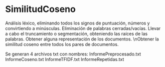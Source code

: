 # SimilitudCoseno
Análisis léxico, eliminando todos los signos de puntuación, números y convirtiendo a minúsculas. 
Eliminación de palabras cerradas/vacías. 
Llevar a cabo el truncamiento o segmentación, obteniendo las raíces de las palabras. 
Obtener alguna representación de los documentos. 
\nObtener la similitud coseno entre todos los pares de documentos.

Se generan 4 archivos txt con nombres: 
InformePreprocesado.txt
InformeCoseno.txt
InformeTFIDF.txt
InformeRepetidas.txt
